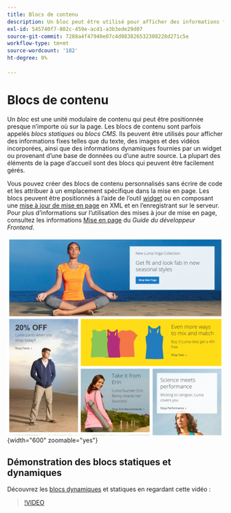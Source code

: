 ```yaml
---
title: Blocs de contenu
description: Un bloc peut être utilisé pour afficher des informations fixes telles que du texte, des images et des vidéos incorporées, ainsi que des informations dynamiques.
exl-id: 545740f7-802c-459e-acd1-a3b3ede29d07
source-git-commit: 7288a4f47940e07c4d083826532308228d271c5e
workflow-type: tm+mt
source-wordcount: '182'
ht-degree: 0%

---
```


# Blocs de contenu

Un _bloc_ est une unité modulaire de contenu qui peut être positionnée presque n’importe où sur la page. Les blocs de contenu sont parfois appelés _blocs statiques_ ou _blocs CMS_. Ils peuvent être utilisés pour afficher des informations fixes telles que du texte, des images et des vidéos incorporées, ainsi que des informations dynamiques fournies par un widget ou provenant d’une base de données ou d’une autre source. La plupart des éléments de la page d’accueil sont des blocs qui peuvent être facilement gérés.

Vous pouvez créer des blocs de contenu personnalisés sans écrire de code et les attribuer à un emplacement spécifique dans la mise en page. Les blocs peuvent être positionnés à l’aide de l’outil [widget](widget-static-block.md) ou en composant une [mise à jour de mise en page](layout-updates.md) en XML et en l’enregistrant sur le serveur. Pour plus d’informations sur l’utilisation des mises à jour de mise en page, consultez les informations [Mise en page][1] du _Guide du développeur Frontend_.

![Blocs sur l’exemple de page d’accueil storefront](./assets/storefront-blocks-home-page.png){width="600" zoomable="yes"}

## Démonstration des blocs statiques et dynamiques

Découvrez les [blocs dynamiques](dynamic-blocks.md) et statiques en regardant cette vidéo :

>[!VIDEO](https://video.tv.adobe.com/v/343783?quality=12&learn=on)

[1]: https://developer.adobe.com/commerce/frontend-core/guide/layouts/

